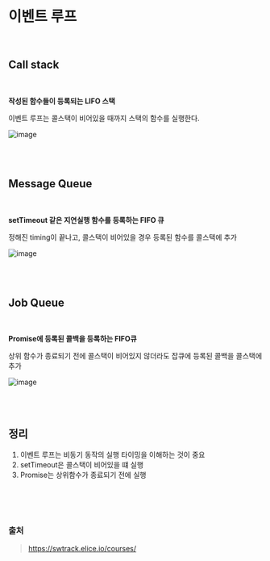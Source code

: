 # 이벤트 루프

<br />

## Call stack

<br />

**작성된 함수들이 등록되는 LIFO 스택** <br />

이벤트 루프는 콜스택이 비어있을 때까지 스택의 함수를 실행한다. <br />

![image](https://github.com/LEEJINTAEK/StudyNote/assets/109197023/05e893b7-c3e2-46fe-a2d1-828c2d18c45e)

<br />
<br />

## Message Queue

<br />

**setTimeout 같은 지연실행 함수를 등록하는 FIFO 큐** <br />

정해진 timing이 끝나고, 콜스택이 비어있을 경우 등록된 함수를 콜스택에 추가<br />

![image](https://github.com/LEEJINTAEK/StudyNote/assets/109197023/ca689f4f-384d-49be-b6ad-4b4b78b5d5dd)

<br />
<br />

## Job Queue

<br />

**Promise에 등록된 콜백을 등록하는 FIFO큐** <br />

상위 함수가 종료되기 전에 콜스택이 비어있지 않더라도 잡큐에 등록된 콜백을 콜스택에 추가 <br />

![image](https://github.com/LEEJINTAEK/StudyNote/assets/109197023/c78b56ac-dc30-4171-9174-d11e34ec2fdc)

<br />
<br />

## 정리

1. 이벤트 루프는 비동기 동작의 실행 타이밍을 이해하는 것이 중요
2. setTimeout은 콜스택이 비어있을 떄 실행
3. Promise는 상위함수가 종료되기 전에 실행

<br>
<br>
<br>

### 출처

> https://swtrack.elice.io/courses/
